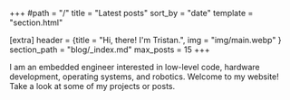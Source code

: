 +++
#path = "/"
title = "Latest posts"
sort_by = "date"
template = "section.html"

[extra]
header = {title = "Hi, there! I'm Tristan.", img = "img/main.webp" }
section_path = "blog/_index.md"
max_posts = 15
+++

I am an embedded engineer interested in low-level code, hardware development, operating systems, and robotics. Welcome to my website!
Take a look at some of my projects or posts.
